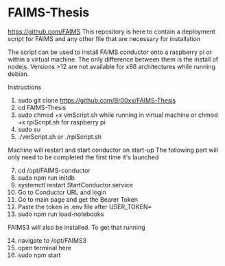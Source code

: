 # FAIMS-Thesis
https://github.com/FAIMS 
This repository is here to contain a deployment script for FAIMS and any other file that are necessary for installation

The script can be used to install FAIMS conductor onto a raspberry pi or within a virtual machine.
The only difference between them is the install of nodejs. Versions >12 are not available for x86 architectures while running debian.

Instructions
1. sudo git clone https://github.com/Br00xx/FAIMS-Thesis
3. cd FAIMS-Thesis
4. sudo chmod +x vmScript.sh while running in virtual machine or chmod +x rpiScript.sh for raspberry pi
5. sudo su
6. ./vmScript.sh or ./rpiScript.sh

Machine will restart and start conductor on start-up
The following part will only need to be completed the first time it's launched

 7. cd /opt/FAIMS-conductor
 8. sudo npm run initdb
 9. systemctl restart StartConductor.service
 10. Go to Conductor URL and login
 11. Go to main page and get the Bearer Token
 12. Paste the token in .env file after USER_TOKEN=
 13. sudo npm run load-notebooks

FAIMS3 will also be installed. To get that running

  14. navigate to /opt/FAIMS3
  15. open terminal here
  16. sudo npm start

